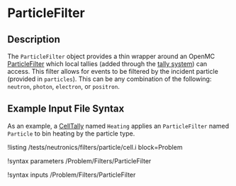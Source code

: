 # ParticleFilter

## Description

The `ParticleFilter` object provides a thin wrapper around an OpenMC [ParticleFilter](https://docs.openmc.org/en/stable/pythonapi/generated/openmc.ParticleFilter.html) which local tallies (added through the [tally system](AddTallyAction.md)) can access. This filter allows for events to
be filtered by the incident particle (provided in `particles`). This can be any combination of the following: `neutron`,
`photon`, `electron`, or `positron`.

## Example Input File Syntax

As an example, a [CellTally](CellTally.md) named `Heating` applies an `ParticleFilter` named `Particle` to bin heating
by the particle type.

!listing /tests/neutronics/filters/particle/cell.i
  block=Problem

!syntax parameters /Problem/Filters/ParticleFilter

!syntax inputs /Problem/Filters/ParticleFilter
